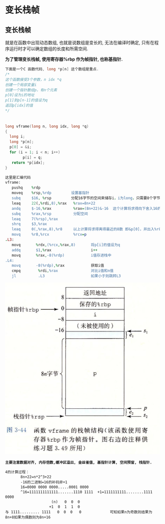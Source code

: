 # 变长栈帧

## 变长栈帧

就是在函数中出现动态数组, 也就是说数组是变长的, 无法在编译时确定, 只有在程序运行时才可以确定数组的长度和所需空间.

**为了管理变长栈帧, 使用寄存器%rbp 作为帧指针, 也称基指针.**

```c
下面是一个C 函数代码, long *p[n] 这个数组是重点.
/*
这个函数接受3个参数，n idx *q
创建一个局部变量i
创建一个指针数组p，有n个元素
p[0]设为i的地址
p[1]到p[n-1]的值设为q
返回p[idx]的值
*/


long vframe(long n, long idx, long *q)
{
  long i;
  long *p[n];
  p[0] = &i;
  for (i = 1; i < n; i++)
        p[i] = q;
   return *p[idx];
}
```

```ruby
这里是汇编代码
vframe:
   pushq    %rdp           
   moveq    %rsp,%rdp         设置基指针
   subq     $16, %rsp         分配16字节的空间来储存i，i为long，只需要8个字节，但这里分配了16个字节，是为了内存16位对齐的原因，多余的8个字节将不被使用
   leaq     22(,%rdi,8),%rax   %rax=8n+22
   andq     $-16,%rax          %rax=(8n+22)&-16  这个计算将求得向下舍入16的最小的倍数，当n为奇数的时候为8n+8；当n为偶数的时候为8n+16;
   subq     %rax,%rsp          分配空间
   leaq     7(%rsp),%rax
   shrq     $3,%rax
   leaq     0(,%rax,8),%r8     以上计算将求得离得最近的8数 即&p[0]，并出入%r8中
   movq     %r8,%rcx           %rcx=p
.L3:
   movq       %rdx,(%rcx,%rax,8)       将p[i]的值设为q
   addq       $1,%rax                  i++
   movq       %rax,-8(%rdp)            i值存进栈中
.L4:
   movq       -8(%rdp),%rax            获取i值
   cmpq        %rdi,%rax               对比i值和n值
   jl          .L3                     如果小于则跳转L3
```

![&#x6808;&#x7A7A;&#x95F4;&#x56FE;](../.gitbook/assets/ping-mu-kuai-zhao-20190807-11.03.37.png)

**`主要注意数据对齐, 内存倍数,缓冲区溢出, 金丝雀值, 基指针计算, 空间预留, 栈指针.`**

```text
4的计算过程：
       8n+22=n*2^3+22
       -16的二进制=16的补码非+1
       16=0000 0000 0000.....0001 0000
       ^16=1111111111111.......1110 1111  +1=1111111111........1111 0000 
                     (n)   0  0  0
                    +1  0  1  1  0
与 1111......... 1111   0  0  0   0             可知如果n为奇数则结果为8n+8如果为偶数则为8n+16

```

